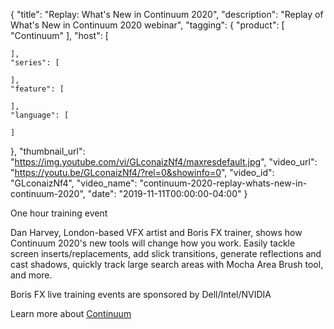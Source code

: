 {
  "title": "Replay: What's New in Continuum 2020",
  "description": "Replay of What's New in Continuum 2020 webinar",
  "tagging": {
    "product": [
      "Continuum"
    ],
    "host": [

    ],
    "series": [

    ],
    "feature": [

    ],
    "language": [

    ]
  },
  "thumbnail_url": "https://img.youtube.com/vi/GLconaizNf4/maxresdefault.jpg",
  "video_url": "https://youtu.be/GLconaizNf4/?rel=0&showinfo=0",
  "video_id": "GLconaizNf4",
  "video_name": "continuum-2020-replay-whats-new-in-continuum-2020",
  "date": "2019-11-11T00:00:00-04:00"
}

One hour training event

Dan Harvey, London-based VFX artist and Boris FX trainer, shows how Continuum 2020's new tools will change how you work. Easily tackle screen inserts/replacements, add slick transitions, generate reflections and cast shadows, quickly track large search areas with Mocha Area Brush tool, and more.

Boris FX live training events are sponsored by Dell/Intel/NVIDIA

Learn more about <a href="https://bit.ly/30GkwJY" target="_blank">Continuum</a> 
